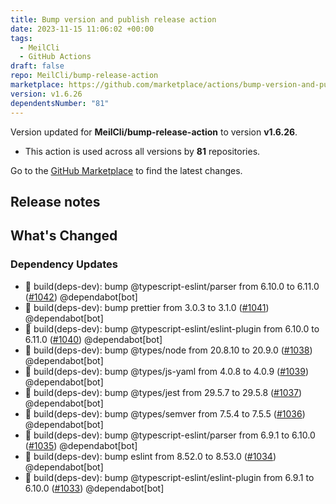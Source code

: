 ```yaml
---
title: Bump version and publish release action
date: 2023-11-15 11:06:02 +00:00
tags:
  - MeilCli
  - GitHub Actions
draft: false
repo: MeilCli/bump-release-action
marketplace: https://github.com/marketplace/actions/bump-version-and-publish-release-action
version: v1.6.26
dependentsNumber: "81"
---
```



Version updated for **MeilCli/bump-release-action** to version **v1.6.26**.
- This action is used across all versions by **81** repositories.

Go to the [GitHub Marketplace](https://github.com/marketplace/actions/bump-version-and-publish-release-action) to find the latest changes.

## Release notes

## What's Changed
### Dependency Updates
- :green_book: build(deps-dev): bump @typescript-eslint/parser from 6.10.0 to 6.11.0 ([#1042](https://github.com/MeilCli/bump-release-action/pull/1042)) @dependabot[bot]
- :green_book: build(deps-dev): bump prettier from 3.0.3 to 3.1.0 ([#1041](https://github.com/MeilCli/bump-release-action/pull/1041)) @dependabot[bot]
- :green_book: build(deps-dev): bump @typescript-eslint/eslint-plugin from 6.10.0 to 6.11.0 ([#1040](https://github.com/MeilCli/bump-release-action/pull/1040)) @dependabot[bot]
- :green_book: build(deps-dev): bump @types/node from 20.8.10 to 20.9.0 ([#1038](https://github.com/MeilCli/bump-release-action/pull/1038)) @dependabot[bot]
- :green_book: build(deps-dev): bump @types/js-yaml from 4.0.8 to 4.0.9 ([#1039](https://github.com/MeilCli/bump-release-action/pull/1039)) @dependabot[bot]
- :green_book: build(deps-dev): bump @types/jest from 29.5.7 to 29.5.8 ([#1037](https://github.com/MeilCli/bump-release-action/pull/1037)) @dependabot[bot]
- :green_book: build(deps-dev): bump @types/semver from 7.5.4 to 7.5.5 ([#1036](https://github.com/MeilCli/bump-release-action/pull/1036)) @dependabot[bot]
- :green_book: build(deps-dev): bump @typescript-eslint/parser from 6.9.1 to 6.10.0 ([#1035](https://github.com/MeilCli/bump-release-action/pull/1035)) @dependabot[bot]
- :green_book: build(deps-dev): bump eslint from 8.52.0 to 8.53.0 ([#1034](https://github.com/MeilCli/bump-release-action/pull/1034)) @dependabot[bot]
- :green_book: build(deps-dev): bump @typescript-eslint/eslint-plugin from 6.9.1 to 6.10.0 ([#1033](https://github.com/MeilCli/bump-release-action/pull/1033)) @dependabot[bot]
